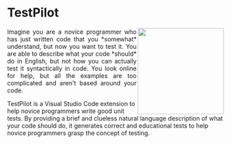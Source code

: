 # TestPilot
<img align="right" src="https://github.com/saisankp/TestPilot/assets/34750736/5e577704-fea7-4ec8-a637-0397a3bda006" width="200" height="200">
<p align=justify>
Imagine you are a novice programmer who has just written code that you *somewhat* understand, but now you want to test it. You are able to describe what your code *should* do in English, but not how you can actually test it syntactically in code. You look online for help, but all the examples are too complicated and aren't based around your code.

TestPilot is a Visual Studio Code extension to help novice programmers write good unit tests. By providing a brief and clueless natural language description of what your code should do, it generates correct and educational tests to help novice programmers grasp the concept of testing.
</p>
